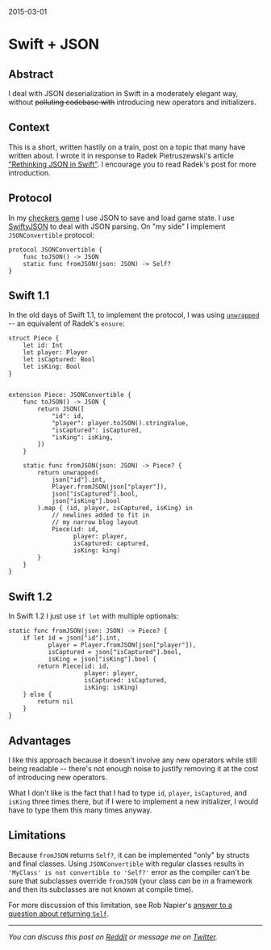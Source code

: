 2015-03-01

Swift + JSON
============

Abstract
--------

I deal with JSON deserialization in Swift in a moderately elegant
way, without <strike>polluting codebase with</strike> introducing new
operators and initializers.


Context
-------

This is a short, written hastily on a train, post on a topic that many
have written about.  I wrote it in response to Radek Pietruszewski's
article ["Rethinking JSON in Swift"][radex].  I encourage you to read
Radek's post for more introduction.

  [radex]: http://radex.io/swift/json/


Protocol
--------

In my [checkers game](/checkers) I use JSON to save and load game state.
I use [SwiftyJSON][] to deal with JSON parsing.  On "my side" I
implement `JSONConvertible` protocol:

  [SwiftyJSON]: https://github.com/SwiftyJSON/SwiftyJSON

    protocol JSONConvertible {
        func toJSON() -> JSON
        static func fromJSON(json: JSON) -> Self?
    }


Swift 1.1
---------

In the old days of Swift 1.1, to implement the protocol, I was using
[`unwrapped`][unwrapped] -- an equivalent of Radek's `ensure`:

  [unwrapped]: https://github.com/narfdotpl/doodles/blob/master/doodles/unwrapped.swift

    struct Piece {
        let id: Int
        let player: Player
        let isCaptured: Bool
        let isKing: Bool
    }


    extension Piece: JSONConvertible {
        func toJSON() -> JSON {
            return JSON([
                "id": id,
                "player": player.toJSON().stringValue,
                "isCaptured": isCaptured,
                "isKing": isKing,
            ])
        }

        static func fromJSON(json: JSON) -> Piece? {
            return unwrapped(
                json["id"].int,
                Player.fromJSON(json["player"]),
                json["isCaptured"].bool,
                json["isKing"].bool
            ).map { (id, player, isCaptured, isKing) in
                // newlines added to fit in
                // my narrow blog layout
                Piece(id: id,
                      player: player,
                      isCaptured: captured,
                      isKing: king)
            }
        }
    }


Swift 1.2
---------

In Swift 1.2 I just use `if let` with multiple optionals:

    static func fromJSON(json: JSON) -> Piece? {
        if let id = json["id"].int,
               player = Player.fromJSON(json["player"]),
               isCaptured = json["isCaptured"].bool,
               isKing = json["isKing"].bool {
            return Piece(id: id,
                         player: player,
                         isCaptured: isCaptured,
                         isKing: isKing)
        } else {
            return nil
        }
    }


Advantages
----------

I like this approach because it doesn't involve any new operators while
still being readable -- there's not enough noise to justify removing it
at the cost of introducing new operators.

What I don't like is the fact that I had to type `id`, `player`,
`isCaptured`, and `isKing` three times there, but if I were to implement
a new initializer, I would have to type them this many times anyway.


Limitations
-----------

Because `fromJSON` returns `Self?`, it can be implemented "only" by
structs and final classes.  Using `JSONConvertible` with regular
classes results in `'MyClass' is not convertible to 'Self?'` error
as the compiler can't be sure that subclasses override `fromJSON` (your
class can be in a framework and then its subclasses are not known at
compile time).

For more discussion of this limitation, see Rob Napier's [answer to a
question about returning `Self`][rnapier].

  [rnapier]: http://stackoverflow.com/a/25645689/98763


---

*You can discuss this post on [Reddit][] or message me on [Twitter][].*

  [Reddit]: http://www.reddit.com/r/swift/comments/2xlkmy/swift_json_again/
  [Twitter]: https://twitter.com/narfdotpl/status/572108946485473280
